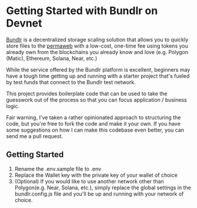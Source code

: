 # Getting Started with Bundlr on Devnet

[Bundlr](https://docs.bundlr.network/) is a decentralized storage scaling solution that allows you to quickly store files to the [permaweb](https://arweave.medium.com/welcome-to-the-permaweb-ce0e6c73ddfb) with a low-cost, one-time fee using tokens you already own from the blockchains you already know and love (e.g. Polygon (Matic), Ethereum, Solana, Near, etc.)

While the service offered by the Bundlr platform is excellent, beginners may have a tough time getting up and running with a starter project that's fueled by test funds that connect to the Bundlr test network.

This project provides boilerplate code that can be used to take the guesswork out of the process so that you can focus application / business logic.

Fair warning, I've taken a rather opinionated approach to structuring the code, but you're free to fork the code and make it your own. If you have some suggestions on how I can make this codebase even better, you can send me a pull request.

## Getting Started

1. Rename the .env.sample file to .env
2. Replace the Wallet key with the private key of your wallet of choice
3. (Optional) If you would like to use another network other than Polygon(e.g. Near, Solana, etc.), simply replace the global settings in the bundlr.config.js file and you'll be up and running with your network of choice.
